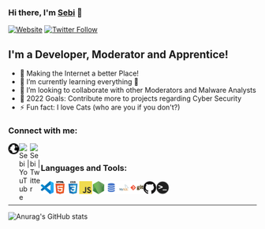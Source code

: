 ### Hi there, I'm [Sebi][website] 👋 

[![Website](https://img.shields.io/website?label=thesebi.dev&style=for-the-badge&url=https%3A%2F%2Fthesebi.dev)][website]
[![Twitter Follow](https://img.shields.io/twitter/follow/Sebi?color=1DA1F2&logo=twitter&style=for-the-badge)](https://twitter.com/intent/follow?original_referer=https%3A%2F%2Fgithub.com%Dev-Sebi&screen_name=Sebi)

## I'm a Developer, Moderator and Apprentice!

- 🔭 Making the Internet a better Place!
- 🌱 I’m currently learning everything 🤣
- 👯 I’m looking to collaborate with other Moderators and Malware Analysts
- 🥅 2022 Goals: Contribute more to projects regarding Cyber Security
- ⚡ Fun fact: I love Cats (who are you if you don't?)

### Connect with me:

[<img align="left" alt="thesebi.dev" width="22px" src="https://raw.githubusercontent.com/iconic/open-iconic/master/svg/globe.svg" />][website]
[<img align="left" alt="Sebi | YouTube" width="22px" src="https://cdn.jsdelivr.net/npm/simple-icons@v3/icons/youtube.svg" />][youtube]
[<img align="left" alt="Sebi | Twitter" width="22px" src="https://cdn.jsdelivr.net/npm/simple-icons@v3/icons/twitter.svg" />][twitter]

<br />

### Languages and Tools:

<img align="left" alt="Visual Studio Code" width="26px" src="https://raw.githubusercontent.com/github/explore/80688e429a7d4ef2fca1e82350fe8e3517d3494d/topics/visual-studio-code/visual-studio-code.png" />
<img align="left" alt="HTML5" width="26px" src="https://raw.githubusercontent.com/github/explore/80688e429a7d4ef2fca1e82350fe8e3517d3494d/topics/html/html.png" />
<img align="left" alt="CSS3" width="26px" src="https://raw.githubusercontent.com/github/explore/80688e429a7d4ef2fca1e82350fe8e3517d3494d/topics/css/css.png" />
<img align="left" alt="JavaScript" width="26px" src="https://raw.githubusercontent.com/github/explore/80688e429a7d4ef2fca1e82350fe8e3517d3494d/topics/javascript/javascript.png" />
<img align="left" alt="Node.js" width="26px" src="https://raw.githubusercontent.com/github/explore/80688e429a7d4ef2fca1e82350fe8e3517d3494d/topics/nodejs/nodejs.png" />
<img align="left" alt="SQL" width="26px" src="https://raw.githubusercontent.com/github/explore/80688e429a7d4ef2fca1e82350fe8e3517d3494d/topics/sql/sql.png" />
<img align="left" alt="MySQL" width="26px" src="https://raw.githubusercontent.com/github/explore/80688e429a7d4ef2fca1e82350fe8e3517d3494d/topics/mysql/mysql.png" />
<img align="left" alt="Git" width="26px" src="https://raw.githubusercontent.com/github/explore/80688e429a7d4ef2fca1e82350fe8e3517d3494d/topics/git/git.png" />
<img align="left" alt="GitHub" width="26px" src="https://raw.githubusercontent.com/github/explore/78df643247d429f6cc873026c0622819ad797942/topics/github/github.png" />
<img align="left" alt="Terminal" width="26px" src="https://raw.githubusercontent.com/github/explore/80688e429a7d4ef2fca1e82350fe8e3517d3494d/topics/terminal/terminal.png" />

<br />
<br />

---


![Anurag's GitHub stats](https://github-readme-stats.vercel.app/api?username=dev-sebi&show_icons=true&theme=radical)


[website]: https://thesebi.dev/
[twitter]: https://twitter.com/S3BI_YT
[youtube]: https://www.youtube.com/channel/UC0O37NN-aSqcOuleXWxRLLw
[discord]: https://discord.gg/ns74mSgmUB